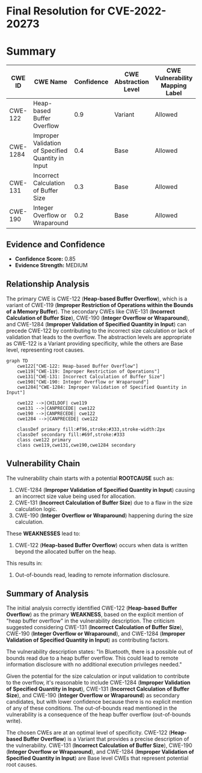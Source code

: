 # Final Resolution for CVE-2022-20273

# Summary
| CWE ID | CWE Name | Confidence | CWE Abstraction Level | CWE Vulnerability Mapping Label | CWE-Vulnerability Mapping Notes |
|---|---|---|---|---|---|
| CWE-122 | Heap-based Buffer Overflow | 0.9 | Variant | Allowed | Primary CWE |
| CWE-1284 | Improper Validation of Specified Quantity in Input | 0.4 | Base | Allowed | Secondary Candidate |
| CWE-131 | Incorrect Calculation of Buffer Size | 0.3 | Base | Allowed | Secondary Candidate |
| CWE-190 | Integer Overflow or Wraparound | 0.2 | Base | Allowed | Secondary Candidate |

## Evidence and Confidence

*   **Confidence Score:** 0.85
*   **Evidence Strength:** MEDIUM

## Relationship Analysis
The primary CWE is CWE-122 (**Heap-based Buffer Overflow**), which is a variant of CWE-119 (**Improper Restriction of Operations within the Bounds of a Memory Buffer**). The secondary CWEs like CWE-131 (**Incorrect Calculation of Buffer Size**), CWE-190 (**Integer Overflow or Wraparound**), and CWE-1284 (**Improper Validation of Specified Quantity in Input**) can precede CWE-122 by contributing to the incorrect size calculation or lack of validation that leads to the overflow. The abstraction levels are appropriate as CWE-122 is a Variant providing specificity, while the others are Base level, representing root causes.

```mermaid
graph TD
    cwe122["CWE-122: Heap-based Buffer Overflow"]
    cwe119["CWE-119: Improper Restriction of Operations"]
    cwe131["CWE-131: Incorrect Calculation of Buffer Size"]
    cwe190["CWE-190: Integer Overflow or Wraparound"]
    cwe1284["CWE-1284: Improper Validation of Specified Quantity in Input"]
    
    cwe122 -->|CHILDOF| cwe119
    cwe131 -->|CANPRECEDE| cwe122
    cwe190 -->|CANPRECEDE| cwe122
    cwe1284 -->|CANPRECEDE| cwe122
    
    classDef primary fill:#f96,stroke:#333,stroke-width:2px
    classDef secondary fill:#69f,stroke:#333
    class cwe122 primary
    class cwe119,cwe131,cwe190,cwe1284 secondary
```

## Vulnerability Chain
The vulnerability chain starts with a potential **ROOTCAUSE** such as:
1.  CWE-1284 (**Improper Validation of Specified Quantity in Input**) causing an incorrect size value being used for allocation.
2.  CWE-131 (**Incorrect Calculation of Buffer Size**) due to a flaw in the size calculation logic.
3.  CWE-190 (**Integer Overflow or Wraparound**) happening during the size calculation.

These **WEAKNESSES** lead to:
1.  CWE-122 (**Heap-based Buffer Overflow**) occurs when data is written beyond the allocated buffer on the heap.

This results in:
1.  Out-of-bounds read, leading to remote information disclosure.

## Summary of Analysis
The initial analysis correctly identified CWE-122 (**Heap-based Buffer Overflow**) as the primary **WEAKNESS**, based on the explicit mention of "heap buffer overflow" in the vulnerability description. The criticism suggested considering CWE-131 (**Incorrect Calculation of Buffer Size**), CWE-190 (**Integer Overflow or Wraparound**), and CWE-1284 (**Improper Validation of Specified Quantity in Input**) as contributing factors.

The vulnerability description states: "In Bluetooth, there is a possible out of bounds read due to a heap buffer overflow. This could lead to remote information disclosure with no additional execution privileges needed."

Given the potential for the size calculation or input validation to contribute to the overflow, it's reasonable to include CWE-1284 (**Improper Validation of Specified Quantity in Input**), CWE-131 (**Incorrect Calculation of Buffer Size**), and CWE-190 (**Integer Overflow or Wraparound**) as secondary candidates, but with lower confidence because there is no explicit mention of any of these conditions. The out-of-bounds read mentioned in the vulnerability is a consequence of the heap buffer overflow (out-of-bounds write).

The chosen CWEs are at an optimal level of specificity. CWE-122 (**Heap-based Buffer Overflow**) is a Variant that provides a precise description of the vulnerability. CWE-131 (**Incorrect Calculation of Buffer Size**), CWE-190 (**Integer Overflow or Wraparound**), and CWE-1284 (**Improper Validation of Specified Quantity in Input**) are Base level CWEs that represent potential root causes.